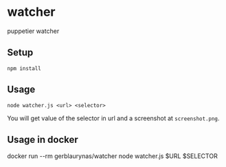 # watcher
puppetier watcher

## Setup

`npm install`

## Usage 

`node watcher.js <url> <selector>`

You will get value of the selector in url and a screenshot at `screenshot.png`.

## Usage in docker

docker run --rm gerblaurynas/watcher node watcher.js $URL $SELECTOR
